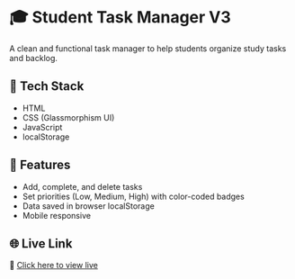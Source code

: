 # 🎓 Student Task Manager V3

A clean and functional task manager to help students organize study tasks and backlog.

## 🔧 Tech Stack

- HTML
- CSS (Glassmorphism UI)
- JavaScript
- localStorage

## 🚀 Features

- Add, complete, and delete tasks
- Set priorities (Low, Medium, High) with color-coded badges
- Data saved in browser localStorage
- Mobile responsive

## 🌐 Live Link

🔗 [Click here to view live](https://nishant-singh-sogarwal.github.io/student-task-manager)
